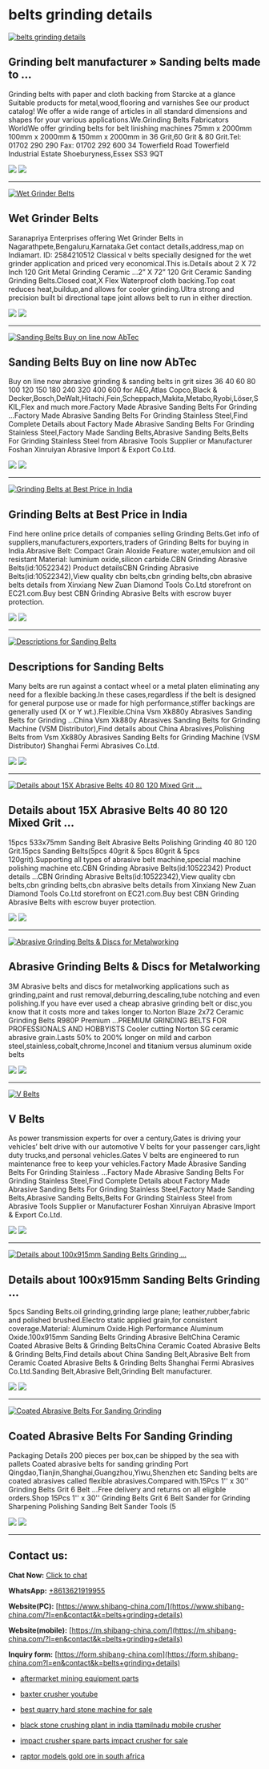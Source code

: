 # belts grinding details

<a href="https://swt.shibang-china.com/?l=en&img&k=belts+grinding+details" target="_blank">![belts grinding details](http://static.shibang-china.com/all-800x300/193.jpg)</a>

## Grinding belt manufacturer &#187; Sanding belts made to …
Grinding belts with paper and cloth backing from Starcke at a glance Suitable products for metal,wood,flooring and varnishes See our product catalog! We offer a wide range of articles in all standard dimensions and shapes for your various applications.We.Grinding Belts Fabricators WorldWe offer grinding belts for belt linishing machines 75mm x 2000mm 100mm x 2000mm &amp; 150mm x 2000mm in 36 Grit,60 Grit &amp; 80 Grit.Tel: 01702 290 290 Fax: 01702 292 600 34 Towerfield Road Towerfield Industrial Estate Shoeburyness,Essex SS3 9QT


<a href="https://whatsapp.shibangsoft.com/WhatsApp.php" target="_blank" title="WhatsApp">![](http://static.shibang-china.com/icon/whatsapp.png)</a> <a href="https://swt.shibang-china.com/?l=en&icon&k=belts+grinding+details" target="_blank">![](http://static.shibang-china.com/icon/chat-en.png)</a>

---

<a href="https://swt.shibang-china.com/?l=en&img&k=belts+grinding+details" target="_blank">![Wet Grinder Belts](http://static.shibang-china.com/all-800x300/814.jpg)</a>

## Wet Grinder Belts
Saranapriya Enterprises offering Wet Grinder Belts in Nagarathpete,Bengaluru,Karnataka.Get contact details,address,map on Indiamart. ID: 2584210512 Classical v belts specially designed for the wet grinder application and priced very economical.This is.Details about 2 X 72 Inch 120 Grit Metal Grinding Ceramic …2” X 72” 120 Grit Ceramic Sanding Grinding Belts.Closed coat,X Flex Waterproof cloth backing.Top coat reduces heat,buildup,and allows for cooler grinding.Ultra strong and precision built bi directional tape joint allows belt to run in either direction.


<a href="https://whatsapp.shibangsoft.com/WhatsApp.php" target="_blank" title="WhatsApp">![](http://static.shibang-china.com/icon/whatsapp.png)</a> <a href="https://swt.shibang-china.com/?l=en&icon&k=belts+grinding+details" target="_blank">![](http://static.shibang-china.com/icon/chat-en.png)</a>

---

<a href="https://swt.shibang-china.com/?l=en&img&k=belts+grinding+details" target="_blank">![Sanding Belts Buy on line now AbTec](http://static.shibang-china.com/all-800x300/17.jpg)</a>

## Sanding Belts Buy on line now AbTec
Buy on line now abrasive grinding &amp; sanding belts in grit sizes 36 40 60 80 100 120 150 180 240 320 400 600 for AEG,Atlas Copco,Black &amp; Decker,Bosch,DeWalt,Hitachi,Fein,Scheppach,Makita,Metabo,Ryobi,L&#246;ser,SKIL,Flex and much more.Factory Made Abrasive Sanding Belts For Grinding …Factory Made Abrasive Sanding Belts For Grinding Stainless Steel,Find Complete Details about Factory Made Abrasive Sanding Belts For Grinding Stainless Steel,Factory Made Sanding Belts,Abrasive Sanding Belts,Belts For Grinding Stainless Steel from Abrasive Tools Supplier or Manufacturer Foshan Xinruiyan Abrasive Import &amp; Export Co.Ltd.


<a href="https://whatsapp.shibangsoft.com/WhatsApp.php" target="_blank" title="WhatsApp">![](http://static.shibang-china.com/icon/whatsapp.png)</a> <a href="https://swt.shibang-china.com/?l=en&icon&k=belts+grinding+details" target="_blank">![](http://static.shibang-china.com/icon/chat-en.png)</a>

---

<a href="https://swt.shibang-china.com/?l=en&img&k=belts+grinding+details" target="_blank">![Grinding Belts at Best Price in India](http://static.shibang-china.com/all-800x300/450.jpg)</a>

## Grinding Belts at Best Price in India
Find here online price details of companies selling Grinding Belts.Get info of suppliers,manufacturers,exporters,traders of Grinding Belts for buying in India.Abrasive Belt: Compact Grain Aloxide Feature: water,emulsion and oil resistant Material: luminium oxide,silicon carbide.CBN Grinding Abrasive Belts(id:10522342) Product detailsCBN Grinding Abrasive Belts(id:10522342),View quality cbn belts,cbn grinding belts,cbn abrasive belts details from Xinxiang New Zuan Diamond Tools Co.Ltd storefront on EC21.com.Buy best CBN Grinding Abrasive Belts with escrow buyer protection.


<a href="https://whatsapp.shibangsoft.com/WhatsApp.php" target="_blank" title="WhatsApp">![](http://static.shibang-china.com/icon/whatsapp.png)</a> <a href="https://swt.shibang-china.com/?l=en&icon&k=belts+grinding+details" target="_blank">![](http://static.shibang-china.com/icon/chat-en.png)</a>

---

<a href="https://swt.shibang-china.com/?l=en&img&k=belts+grinding+details" target="_blank">![Descriptions for Sanding Belts](http://static.shibang-china.com/all-800x300/1221.jpg)</a>

## Descriptions for Sanding Belts
Many belts are run against a contact wheel or a metal platen eliminating any need for a flexible backing.In these cases,regardless if the belt is designed for general purpose use or made for high performance,stiffer backings are generally used (X or Y wt.).Flexible.China Vsm Xk880y Abrasives Sanding Belts for Grinding …China Vsm Xk880y Abrasives Sanding Belts for Grinding Machine (VSM Distributor),Find details about China Abrasives,Polishing Belts from Vsm Xk880y Abrasives Sanding Belts for Grinding Machine (VSM Distributor) Shanghai Fermi Abrasives Co.Ltd.


<a href="https://whatsapp.shibangsoft.com/WhatsApp.php" target="_blank" title="WhatsApp">![](http://static.shibang-china.com/icon/whatsapp.png)</a> <a href="https://swt.shibang-china.com/?l=en&icon&k=belts+grinding+details" target="_blank">![](http://static.shibang-china.com/icon/chat-en.png)</a>

---

<a href="https://swt.shibang-china.com/?l=en&img&k=belts+grinding+details" target="_blank">![Details about 15X Abrasive Belts 40 80 120 Mixed Grit …](http://static.shibang-china.com/all-800x300/10.jpg)</a>

## Details about 15X Abrasive Belts 40 80 120 Mixed Grit …
15pcs 533x75mm Sanding Belt Abrasive Belts Polishing Grinding 40 80 120 Grit.15pcs Sanding Belts(5pcs 40grit &amp; 5pcs 80grit &amp; 5pcs 120grit).Supporting all types of abrasive belt machine,special machine polishing machine etc.CBN Grinding Abrasive Belts(id:10522342) Product details …CBN Grinding Abrasive Belts(id:10522342),View quality cbn belts,cbn grinding belts,cbn abrasive belts details from Xinxiang New Zuan Diamond Tools Co.Ltd storefront on EC21.com.Buy best CBN Grinding Abrasive Belts with escrow buyer protection.


<a href="https://whatsapp.shibangsoft.com/WhatsApp.php" target="_blank" title="WhatsApp">![](http://static.shibang-china.com/icon/whatsapp.png)</a> <a href="https://swt.shibang-china.com/?l=en&icon&k=belts+grinding+details" target="_blank">![](http://static.shibang-china.com/icon/chat-en.png)</a>

---

<a href="https://swt.shibang-china.com/?l=en&img&k=belts+grinding+details" target="_blank">![Abrasive Grinding Belts &amp; Discs for Metalworking](http://static.shibang-china.com/all-800x300/455.jpg)</a>

## Abrasive Grinding Belts &amp; Discs for Metalworking
3M Abrasive belts and discs for metalworking applications such as grinding,paint and rust removal,deburring,descaling,tube notching and even polishing.If you have ever used a cheap abrasive grinding belt or disc,you know that it costs more and takes longer to.Norton Blaze 2x72 Ceramic Grinding Belts R980P Premium …PREMIUM GRINDING BELTS FOR PROFESSIONALS AND HOBBYISTS Cooler cutting Norton SG ceramic abrasive grain.Lasts 50% to 200% longer on mild and carbon steel,stainless,cobalt,chrome,Inconel and titanium versus aluminum oxide belts


<a href="https://whatsapp.shibangsoft.com/WhatsApp.php" target="_blank" title="WhatsApp">![](http://static.shibang-china.com/icon/whatsapp.png)</a> <a href="https://swt.shibang-china.com/?l=en&icon&k=belts+grinding+details" target="_blank">![](http://static.shibang-china.com/icon/chat-en.png)</a>

---

<a href="https://swt.shibang-china.com/?l=en&img&k=belts+grinding+details" target="_blank">![V Belts](http://static.shibang-china.com/all-800x300/975.jpg)</a>

## V Belts
As power transmission experts for over a century,Gates is driving your vehicles’ belt drive with our automotive V belts for your passenger cars,light duty trucks,and personal vehicles.Gates V belts are engineered to run maintenance free to keep your vehicles.Factory Made Abrasive Sanding Belts For Grinding Stainless …Factory Made Abrasive Sanding Belts For Grinding Stainless Steel,Find Complete Details about Factory Made Abrasive Sanding Belts For Grinding Stainless Steel,Factory Made Sanding Belts,Abrasive Sanding Belts,Belts For Grinding Stainless Steel from Abrasive Tools Supplier or Manufacturer Foshan Xinruiyan Abrasive Import &amp; Export Co.Ltd.


<a href="https://whatsapp.shibangsoft.com/WhatsApp.php" target="_blank" title="WhatsApp">![](http://static.shibang-china.com/icon/whatsapp.png)</a> <a href="https://swt.shibang-china.com/?l=en&icon&k=belts+grinding+details" target="_blank">![](http://static.shibang-china.com/icon/chat-en.png)</a>

---

<a href="https://swt.shibang-china.com/?l=en&img&k=belts+grinding+details" target="_blank">![Details about 100x915mm Sanding Belts Grinding …](http://static.shibang-china.com/all-800x300/1373.jpg)</a>

## Details about 100x915mm Sanding Belts Grinding …
5pcs Sanding Belts.oil grinding,grinding large plane; leather,rubber,fabric and polished brushed.Electro static applied grain,for consistent coverage.Material: Aluminum Oxide.High Performance Aluminum Oxide.100x915mm Sanding Belts Grinding Abrasive BeltChina Ceramic Coated Abrasive Belts &amp; Grinding BeltsChina Ceramic Coated Abrasive Belts &amp; Grinding Belts,Find details about China Sanding Belt,Abrasive Belt from Ceramic Coated Abrasive Belts &amp; Grinding Belts Shanghai Fermi Abrasives Co.Ltd.Sanding Belt,Abrasive Belt,Grinding Belt manufacturer.


<a href="https://whatsapp.shibangsoft.com/WhatsApp.php" target="_blank" title="WhatsApp">![](http://static.shibang-china.com/icon/whatsapp.png)</a> <a href="https://swt.shibang-china.com/?l=en&icon&k=belts+grinding+details" target="_blank">![](http://static.shibang-china.com/icon/chat-en.png)</a>

---

<a href="https://swt.shibang-china.com/?l=en&img&k=belts+grinding+details" target="_blank">![Coated Abrasive Belts For Sanding Grinding](http://static.shibang-china.com/all-800x300/728.jpg)</a>

## Coated Abrasive Belts For Sanding Grinding
Packaging Details 200 pieces per box,can be shipped by the sea with pallets Coated abrasive belts for sanding grinding Port Qingdao,Tianjin,Shanghai,Guangzhou,Yiwu,Shenzhen etc Sanding belts are coated abrasives called flexible abrasives.Compared with.15Pcs 1'' x 30'' Grinding Belts Grit 6 Belt …Free delivery and returns on all eligible orders.Shop 15Pcs 1'' x 30'' Grinding Belts Grit 6 Belt Sander for Grinding Sharpening Polishing Sanding Belt Sander Tools (5


<a href="https://whatsapp.shibangsoft.com/WhatsApp.php" target="_blank" title="WhatsApp">![](http://static.shibang-china.com/icon/whatsapp.png)</a> <a href="https://swt.shibang-china.com/?l=en&icon&k=belts+grinding+details" target="_blank">![](http://static.shibang-china.com/icon/chat-en.png)</a>

---
## Contact us:

**Chat Now:** [Click to chat](https://swt.shibang-china.com?l=en&contact&k=belts+grinding+details)

**WhatsApp:**  [+8613621919955](https://whatsapp.shibangsoft.com/WhatsApp.php)

**Website(PC):** [https://www.shibang-china.com/](https://www.shibang-china.com/?l=en&contact&k=belts+grinding+details)

**Website(mobile):** [https://m.shibang-china.com/](https://m.shibang-china.com/?l=en&contact&k=belts+grinding+details)

**Inquiry form:** [https://form.shibang-china.com](https://form.shibang-china.com?l=en&contact&k=belts+grinding+details)

* [aftermarket mining equipment parts](../132/aftermarket%20mining%20equipment%20parts.md)

* [baxter crusher youtube](../131/baxter%20crusher%20youtube.md)

* [best quarry hard stone machine for sale](../130/best%20quarry%20hard%20stone%20machine%20for%20sale.md)

* [black stone crushing plant in india ttamilnadu mobile crusher](../126/black%20stone%20crushing%20plant%20in%20india%20ttamilnadu%20mobile%20crusher.md)

* [impact crusher spare parts impact crusher for sale](../133/impact%20crusher%20spare%20parts%20impact%20crusher%20for%20sale.md)

* [raptor models gold ore in south africa](../135/raptor%20models%20gold%20ore%20in%20south%20africa.md)